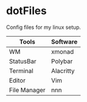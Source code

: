 # dotFiles

Config files for my linux setup.

| Tools | Software |
| --- | --- |
| WM | xmonad |
| StatusBar | Polybar |
| Terminal | Alacritty |
| Editor | Vim |
| File Manager | nnn |
